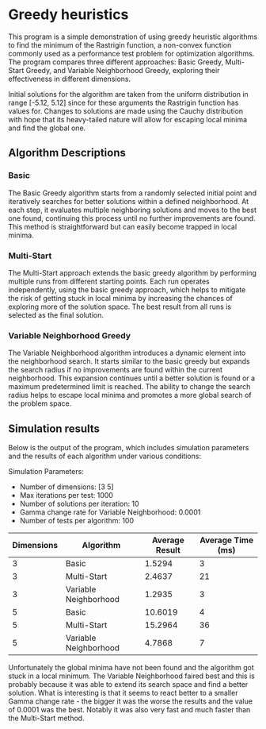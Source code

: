 # Greedy heuristics

This program is a simple demonstration of using greedy heuristic algorithms to find the minimum of the Rastrigin function, a non-convex function commonly used as a performance test problem for optimization algorithms. The program compares three different approaches: Basic Greedy, Multi-Start Greedy, and Variable Neighborhood Greedy, exploring their effectiveness in different dimensions.

Initial solutions for the algorithm are taken from the uniform distribution in range [-5.12, 5.12] since for these arguments the Rastrigin function has values for. Changes to solutions are made using the Cauchy distribution with hope that its heavy-tailed nature will allow for escaping local minima and find the global one.

## Algorithm Descriptions
### Basic
The Basic Greedy algorithm starts from a randomly selected initial point and iteratively searches for better solutions within a defined neighborhood. At each step, it evaluates multiple neighboring solutions and moves to the best one found, continuing this process until no further improvements are found. This method is straightforward but can easily become trapped in local minima.

### Multi-Start
The Multi-Start approach extends the basic greedy algorithm by performing multiple runs from different starting points. Each run operates independently, using the basic greedy approach, which helps to mitigate the risk of getting stuck in local minima by increasing the chances of exploring more of the solution space. The best result from all runs is selected as the final solution.

### Variable Neighborhood Greedy
The Variable Neighborhood algorithm introduces a dynamic element into the neighborhood search. It starts similar to the basic greedy but expands the search radius if no improvements are found within the current neighborhood. This expansion continues until a better solution is found or a maximum predetermined limit is reached. The ability to change the search radius helps to escape local minima and promotes a more global search of the problem space.

## Simulation results
Below is the output of the program, which includes simulation parameters and the results of each algorithm under various conditions:

Simulation Parameters:
- Number of dimensions: [3 5]
- Max iterations per test: 1000
- Number of solutions per iteration: 10
- Gamma change rate for Variable Neighborhood: 0.0001
- Number of tests per algorithm: 100

| Dimensions | Algorithm | Average Result | Average Time (ms) |
|-|-|-|-|
| 3 | Basic | 1.5294 | 3 |
| 3 | Multi-Start | 2.4637 | 21 |
| 3 | Variable Neighborhood | 1.2935 | 3 |
| 5 | Basic | 10.6019 | 4 |
| 5 | Multi-Start | 15.2964 | 36 |
| 5 | Variable Neighborhood | 4.7868 | 7 |

Unfortunately the global minima have not been found and the algorithm got stuck in a local minimum. The Variable Neighborhood faired best and this is probably because it was able to extend its search space and find a better solution. What is interesting is that it seems to react better to a smaller Gamma change rate - the bigger it was the worse the results and the value of 0.0001 was the best. Notably it was also very fast and much faster than the Multi-Start method.
